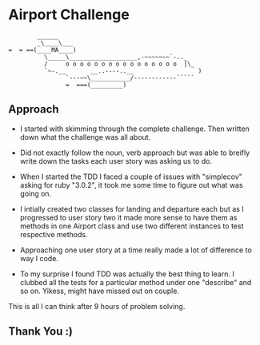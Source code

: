 Airport Challenge
=================

```
        ______
        _\____\___
=  = ==(____MA____)
          \_____\___________________,-~~~~~~~`-.._
          /     o o o o o o o o o o o o o o o o  |\_
          `~-.__       __..----..__                  )
                `---~~\___________/------------`````
                =  ===(_________)

```

Approach
---------

* I started with skimming through the complete challenge. Then written down what the challenge was all about.

* Did not exactly follow the noun, verb approach but was able to breifly write down the tasks each user story was asking us to do.

* When I started the TDD I faced a couple of issues with "simplecov" asking for ruby "3.0.2", it took me some time to figure out what was going on.

* I intially created two classes for landing and departure each but as I progressed to user story two it made more sense to have them as methods in one Airport class and use two different instances to test respective methods.

* Approaching one user story at a time really made a lot of difference to way I code.

* To my surprise I found TDD was actually the best thing to learn. I clubbed all the tests for a particular method under one "describe" and so on. Yikess, might have missed out on couple.

This is all I can think after 9 hours of problem solving.

Thank You :)
------------
